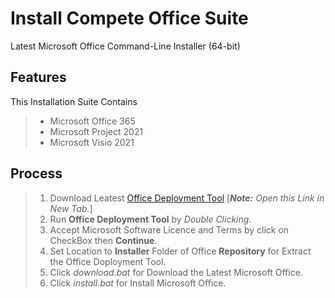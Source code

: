 # Install Compete Office Suite
Latest Microsoft Office Command-Line Installer (64-bit)

## Features

This Installation Suite Contains
> * Microsoft Office 365
> * Microsoft Project 2021
> * Microsoft Visio 2021

## Process

> 1. Download Leatest [Office Deployment Tool](https://www.microsoft.com/en-us/download/confirmation.aspx?id=49117) [_**Note:** Open this Link in New Tab._]
> 1. Run **Office Deployment Tool** by *Double Clicking*.
> 1. Accept Microsoft Software Licence and Terms by click on CheckBox then **Continue**.
> 1. Set Location to **Installer** Folder of Office **Repository** for Extract the Office Doployment Tool.
> 1. Click *download.bat* for Download the Latest Microsoft Office.
> 1. Click *install.bat* for Install Microsoft Office.
